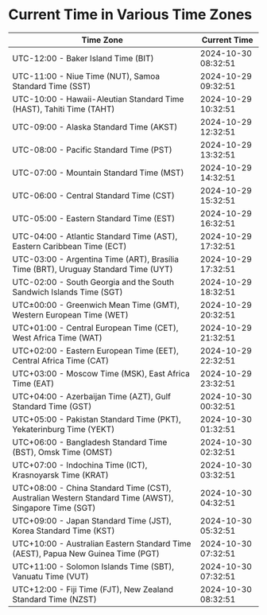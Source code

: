 # Current Time in Various Time Zones

| Time Zone | Current Time |
|-----------|--------------|
| UTC-12:00 - Baker Island Time (BIT) | 2024-10-30 08:32:51 |
| UTC-11:00 - Niue Time (NUT), Samoa Standard Time (SST) | 2024-10-29 09:32:51 |
| UTC-10:00 - Hawaii-Aleutian Standard Time (HAST), Tahiti Time (TAHT) | 2024-10-29 10:32:51 |
| UTC-09:00 - Alaska Standard Time (AKST) | 2024-10-29 12:32:51 |
| UTC-08:00 - Pacific Standard Time (PST) | 2024-10-29 13:32:51 |
| UTC-07:00 - Mountain Standard Time (MST) | 2024-10-29 14:32:51 |
| UTC-06:00 - Central Standard Time (CST) | 2024-10-29 15:32:51 |
| UTC-05:00 - Eastern Standard Time (EST) | 2024-10-29 16:32:51 |
| UTC-04:00 - Atlantic Standard Time (AST), Eastern Caribbean Time (ECT) | 2024-10-29 17:32:51 |
| UTC-03:00 - Argentina Time (ART), Brasília Time (BRT), Uruguay Standard Time (UYT) | 2024-10-29 17:32:51 |
| UTC-02:00 - South Georgia and the South Sandwich Islands Time (SGT) | 2024-10-29 18:32:51 |
| UTC±00:00 - Greenwich Mean Time (GMT), Western European Time (WET) | 2024-10-29 20:32:51 |
| UTC+01:00 - Central European Time (CET), West Africa Time (WAT) | 2024-10-29 21:32:51 |
| UTC+02:00 - Eastern European Time (EET), Central Africa Time (CAT) | 2024-10-29 22:32:51 |
| UTC+03:00 - Moscow Time (MSK), East Africa Time (EAT) | 2024-10-29 23:32:51 |
| UTC+04:00 - Azerbaijan Time (AZT), Gulf Standard Time (GST) | 2024-10-30 00:32:51 |
| UTC+05:00 - Pakistan Standard Time (PKT), Yekaterinburg Time (YEKT) | 2024-10-30 01:32:51 |
| UTC+06:00 - Bangladesh Standard Time (BST), Omsk Time (OMST) | 2024-10-30 02:32:51 |
| UTC+07:00 - Indochina Time (ICT), Krasnoyarsk Time (KRAT) | 2024-10-30 03:32:51 |
| UTC+08:00 - China Standard Time (CST), Australian Western Standard Time (AWST), Singapore Time (SGT) | 2024-10-30 04:32:51 |
| UTC+09:00 - Japan Standard Time (JST), Korea Standard Time (KST) | 2024-10-30 05:32:51 |
| UTC+10:00 - Australian Eastern Standard Time (AEST), Papua New Guinea Time (PGT) | 2024-10-30 07:32:51 |
| UTC+11:00 - Solomon Islands Time (SBT), Vanuatu Time (VUT) | 2024-10-30 07:32:51 |
| UTC+12:00 - Fiji Time (FJT), New Zealand Standard Time (NZST) | 2024-10-30 08:32:51 |
